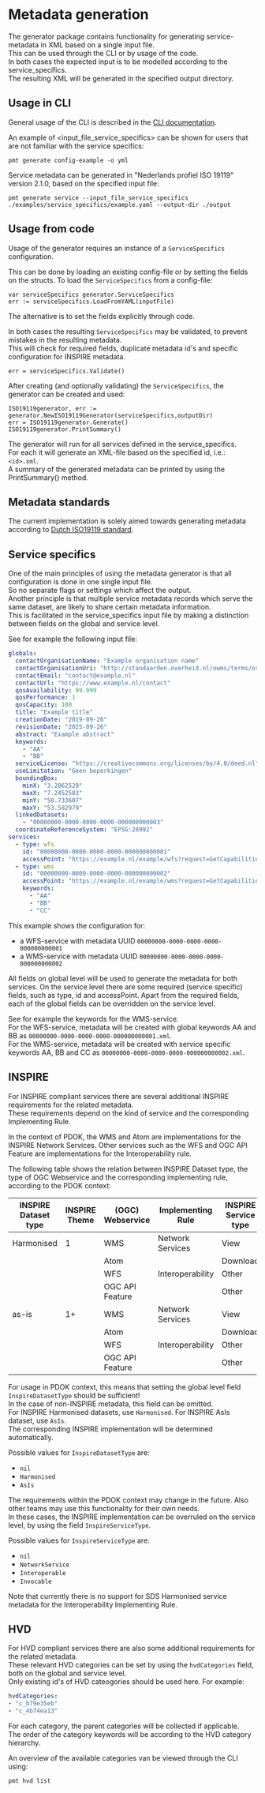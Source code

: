 # Metadata generation

The generator package contains functionality for generating service-metadata in XML based on a single input file.  
This can be used through the CLI or by usage of the code.  
In both cases the expected input is to be modelled according to the service_specifics.  
The resulting XML will be generated in the specified output directory.

## Usage in CLI

General usage of the CLI is described in the [CLI documentation](../../docs/README.md).

An example of <input_file_service_specifics> can be shown for users that are not familiar with the service specifics:
```
pmt generate config-example -o yml
```

Service metadata can be generated in "Nederlands profiel ISO 19119" version 2.1.0, based on the specified input file:
```
pmt generate service --input_file_service_specifics ./examples/service_specifics/example.yaml --output-dir ./output 
```

## Usage from code

Usage of the generator requires an instance of a `ServiceSpecifics` configuration.

This can be done by loading an existing config-file or by setting the fields on the structs.
To load the `ServiceSpecifics` from a config-file:
```
var serviceSpecifics generator.ServiceSpecifics
err := serviceSpecifics.LoadFromYAML(inputFile)
```
The alternative is to set the fields explicitly through code.

In both cases the resulting `ServiceSpecifics` may be validated, to prevent mistakes in the resulting metadata.  
This will check for required fields, duplicate metadata id's and specific configuration for INSPIRE metadata.  
```
err = serviceSpecifics.Validate()
```

After creating (and optionally validating) the `ServiceSpecifics`, the generator can be created and used:

```
ISO19119generator, err := generator.NewISO19119Generator(serviceSpecifics,outputDir)
err = ISO19119generator.Generate()
ISO19119generator.PrintSummary()
```

The generator will run for all services defined in the service_specifics.  
For each it will generate an XML-file based on the specified id, i.e.: `<id>.xml`.  
A summary of the generated metadata can be printed by using the PrintSummary() method.

## Metadata standards

The current implementation is solely aimed towards generating metadata according to
[Dutch ISO19119  standard](https://docs.geostandaarden.nl/md/mdprofiel-iso19119/).


## Service specifics

One of the main principles of using the metadata generator is that all configuration is done in one single input file.  
So no separate flags or settings which affect the output.  
Another principle is that multiple service metadata records which serve the same dataset, are likely to share certain metadata information.  
This is facilitated in the service_specifics input file by making a distinction between fields on the global and service level.  

See for example the following input file:
```yaml
globals:
  contactOrganisationName: "Example organisation name"
  contactOrganisationUri: "http://standaarden.overheid.nl/owms/terms/organisation"
  contactEmail: "contact@example.nl"
  contactUrl: "https://www.example.nl/contact"
  qosAvailability: 99.999
  qosPerformance: 1
  qosCapacity: 100
  title: "Example title"
  creationDate: "2019-09-26"
  revisionDate: "2025-09-26"
  abstract: "Example abstract"
  keywords:
    - "AA"
    - "BB"
  serviceLicense: "https://creativecommons.org/licenses/by/4.0/deed.nl"
  useLimitation: "Geen beperkingen"
  boundingBox:
    minX: "3.2062529"
    maxX: "7.2452583"
    minY: "50.733607"
    maxY: "53.582979"
  linkedDatasets:
    - "00000000-0000-0000-0000-000000000003"
  coordinateReferenceSystem: "EPSG:28992"
services:
  - type: wfs
    id: "00000000-0000-0000-0000-000000000001"
    accessPoint: "https://example.nl/example/wfs?request=GetCapabilities&service=WFS"
  - type: wms
    id: "00000000-0000-0000-0000-000000000002"
    accessPoint: "https://example.nl/example/wms?request=GetCapabilities&service=WMS"
    keywords:
      - "AA"
      - "BB"
      - "CC"
```
This example shows the configuration for:
- a WFS-service with metadata UUID `00000000-0000-0000-0000-000000000001`
- a WMS-service with metadata UUID `00000000-0000-0000-0000-000000000002`

All fields on global level will be used to generate the metadata for both services. 
On the service level there are some required (service specific) fields, such as type, id and accessPoint.
Apart from the required fields, each of the global fields can be overridden on the service level.  

See for example the keywords for the WMS-service.  
For the WFS-service, metadata will be created with global keywords AA and BB as `00000000-0000-0000-0000-000000000001.xml`.  
For the WMS-service, metadata will be created with service specific keywords AA, BB and CC as `00000000-0000-0000-0000-000000000002.xml`.  


## INSPIRE

For INSPIRE compliant services there are several additional INSPIRE requirements for the related metadata.  
These requirements depend on the kind of service and the corresponding Implementing Rule.

In the context of PDOK, the WMS and Atom are implementations for the INSPIRE Network Services.
Other services such as the WFS and OGC API Feature are implementations for the Interoperability rule. 

The following table shows the relation between INSPIRE Dataset type, the type of OGC Webservice and the corresponding implementing rule,  
according to the PDOK context:

| INSPIRE Dataset type | INSPIRE Theme | (OGC) Webservice  | Implementing Rule | INSPIRE Service type | PDOK metadata Service type |
|----------------------|---------------|-------------------|-------------------|----------------------|----------------------------|
| Harmonised           | 1             | WMS               | Network Services  | View                 | NetworkService             |
|                      |               | Atom              |                   | Download             | NetworkService             |
|                      |               | WFS               | Interoperability  | Other                | Interoperable              |
|                      |               | OGC API Feature   |                   | Other                | Interoperable              |
| as-is                | 1+            | WMS               | Network Services  | View                 | NetworkService             |
|                      |               | Atom              |                   | Download             | NetworkService             |
|                      |               | WFS               | Interoperability  | Other                | Invocable                  |
|                      |               | OGC API Feature   |                   | Other                | Invocable                  |

For usage in PDOK context, this means that setting the global level field `InspireDatasetType` should be sufficient!  
In the case of non-INSPIRE metadata, this field can be omitted.  
For INSPIRE Harmonised datasets, use `Harmonised`. For INSPIRE AsIs dataset, use `AsIs`.  
The corresponding INSPIRE implementation will be determined automatically.

Possible values for `InspireDatasetType` are:
- `nil`
- `Harmonised`
- `AsIs`

The requirements within the PDOK context may change in the future. Also other teams may use this functionality for their own needs.  
In these cases, the INSPIRE implementation can be overruled on the service level, by using the field `InspireServiceType`.

Possible values for `InspireServiceType` are:
- `nil`
- `NetworkService`
- `Interoperable`
- `Invocable`

Note that currently there is no support for SDS Harmonised service metadata for the Interoperability Implementing Rule.

## HVD

For HVD compliant services there are also some additional requirements for the related metadata.  
These relevant HVD categories can be set by using the `hvdCategories` field, both on the global and service level.  
Only existing id's of HVD cateogories should be used here. For example:    

```yaml
hvdCategories:
- "c_b79e35eb"
- "c_4b74ea13"
```

For each category, the parent categories will be collected if applicable.  
The order of the category keywords will be according to the HVD category hierarchy.  

An overview of the available categories van be viewed through the CLI using:  

```
pmt hvd list
```
